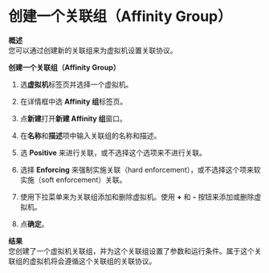 # 创建一个关联组（Affinity Group）

**概述**<br/>
您可以通过创建新的关联组来为虚拟机设置关联协议。


**创建一个关联组（Affinity Group）**

1. 选**虚拟机**标签页并选择一个虚拟机。

2. 在详情框中选 **Affinity 组**标签页。

3. 点**新建**打开**新建 Affinity 组**窗口。

4. 在**名称**和**描述**项中输入关联组的名称和描述。

5. 选 **Positive** 来进行关联，或不选择这个选项来不进行关联。

6. 选择 **Enforcing** 来强制实施关联（hard enforcement），或不选择这个项来软实施（soft enforcement）关联。

7. 使用下拉菜单来为关联组添加和删除虚拟机。使用 **+** 和 **-** 按钮来添加或删除虚拟机。

8. 点**确定**。


**结果**<br/>
您创建了一个虚拟机关联组，并为这个关联组设置了参数和运行条件。属于这个关联组的虚拟机将会遵循这个关联组的关联协议。
